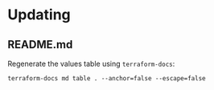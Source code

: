 # Updating

## README.md

Regenerate the values table using `terraform-docs`:

```
terraform-docs md table . --anchor=false --escape=false
```
